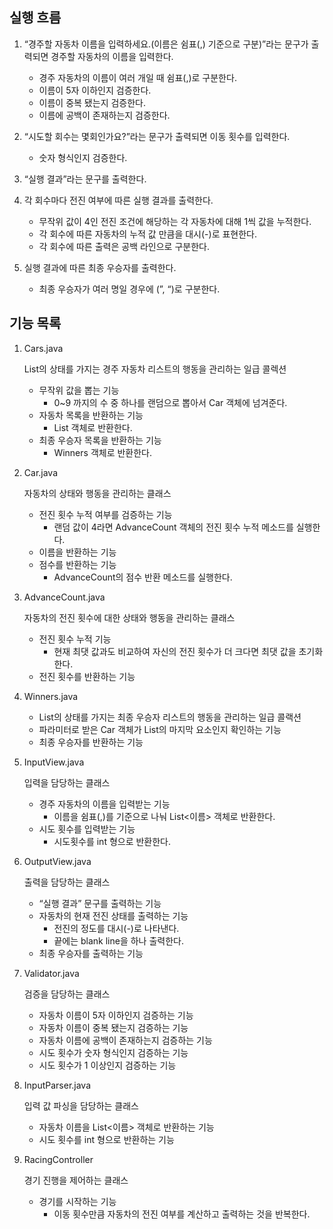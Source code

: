 ## 실행 흐름

1. “경주할 자동차 이름을 입력하세요.(이름은 쉼표(,) 기준으로 구분)”라는 문구가 출력되면 경주할 자동차의 이름을 입력한다.
   - 경주 자동차의 이름이 여러 개일 때 쉼표(,)로 구분한다.
   - 이름이 5자 이하인지 검증한다.
   - 이름이 중복 됐는지 검증한다.
   - 이름에 공백이 존재하는지 검증한다.


2. “시도할 회수는 몇회인가요?”라는 문구가 출력되면 이동 횟수를 입력한다.
   - 숫자 형식인지 검증한다.


3. “실행 결과”라는 문구를 출력한다.


4. 각 회수마다 전진 여부에 따른 실행 결과를 출력한다.
   - 무작위 값이 4인 전진 조건에 해당하는 각 자동차에 대해 1씩 값을 누적한다.
   - 각 회수에 따른 자동차의 누적 값 만큼을 대시(-)로 표현한다.
   - 각 회수에 따른 출력은 공백 라인으로 구분한다.


5. 실행 결과에 따른 최종 우승자를 출력한다.
   - 최종 우승자가 여러 명일 경우에 (”, “)로 구분한다.

## 기능 목록

1. Cars.java

   List<Car>의 상태를 가지는 경주 자동차 리스트의 행동을 관리하는 일급 콜렉션

   - 무작위 값을 뽑는 기능
      - 0~9 까지의 수 중 하나를 랜덤으로 뽑아서 Car 객체에 넘겨준다.
   - 자동차 목록을 반환하는 기능
      - List<Car> 객체로 반환한다.
   - 최종 우승자 목록을 반환하는 기능
      - Winners 객체로 반환한다.


2. Car.java

   자동차의 상태와 행동을 관리하는 클래스

   - 전진 횟수 누적 여부를 검증하는 기능
      - 랜덤 값이 4라면 AdvanceCount 객체의 전진 횟수 누적 메소드를 실행한다.
   - 이름을 반환하는 기능
   - 점수를 반환하는 기능
      - AdvanceCount의 점수 반환 메소드를 실행한다.


3. AdvanceCount.java

   자동차의 전진 횟수에 대한 상태와 행동을 관리하는 클래스

   - 전진 횟수 누적 기능
      - 현재 최댓 값과도 비교하여 자신의 전진 횟수가 더 크다면 최댓 값을 초기화한다.
   - 전진 횟수를 반환하는 기능

   
4. Winners.java
   - List<Car>의 상태를 가지는 최종 우승자 리스트의 행동을 관리하는 일급 콜랙션
   - 파라미터로 받은 Car 객체가 List의 마지막 요소인지 확인하는 기능
   - 최종 우승자를 반환하는 기능


5. InputView.java

   입력을 담당하는 클래스

   - 경주 자동차의 이름을 입력받는 기능
      - 이름을 쉼표(,)를 기준으로 나눠 List<이름> 객체로 반환한다.
   - 시도 횟수를 입력받는 기능
      - 시도횟수를 int 형으로 반환한다.


6. OutputView.java

   출력을 담당하는 클래스

   - “실행 결과” 문구를 출력하는 기능
   - 자동차의 현재 전진 상태를 출력하는 기능
      - 전진의 정도를 대시(-)로 나타낸다.
      - 끝에는 blank line을 하나 출력한다.
   - 최종 우승자를 출력하는 기능


7. Validator.java

   검증을 담당하는 클래스

   - 자동차 이름이 5자 이하인지 검증하는 기능
   - 자동차 이름이 중복 됐는지 검증하는 기능
   - 자동차 이름에 공백이 존재하는지 검증하는 기능
   - 시도 횟수가 숫자 형식인지 검증하는 기능
   - 시도 횟수가 1 이상인지 검증하는 기능


8. InputParser.java

   입력 값 파싱을 담당하는 클래스

   - 자동차 이름을 List<이름> 객체로 반환하는 기능
   - 시도 횟수를 int 형으로 반환하는 기능


9. RacingController

   경기 진행을 제어하는 클래스

   - 경기를 시작하는 기능
      - 이동 횟수만큼 자동차의 전진 여부를 계산하고 출력하는 것을 반복한다.